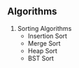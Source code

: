 ## Algorithms 

<ol>
	<li>Sorting Algorithms
		<ul>
			<li>
				Insertion Sort
			</li>
			<li>
				Merge Sort
			</li>
			<li>
			    Heap Sort
		    </li>
		    <li>
		        BST Sort
		    </li>
		</ul>
	</li>
</ol>
